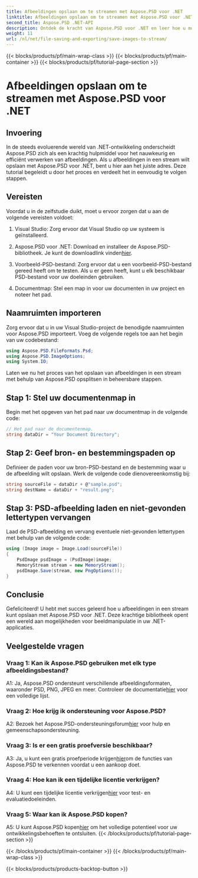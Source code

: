 ```yaml
---
title: Afbeeldingen opslaan om te streamen met Aspose.PSD voor .NET
linktitle: Afbeeldingen opslaan om te streamen met Aspose.PSD voor .NET
second_title: Aspose.PSD .NET-API
description: Ontdek de kracht van Aspose.PSD voor .NET en leer hoe u moeiteloos afbeeldingen in een stream kunt opslaan. Volg onze stapsgewijze handleiding voor een naadloze integratie.
weight: 11
url: /nl/net/file-saving-and-exporting/save-images-to-stream/
---
```


{{< blocks/products/pf/main-wrap-class >}}
{{< blocks/products/pf/main-container >}}
{{< blocks/products/pf/tutorial-page-section >}}

# Afbeeldingen opslaan om te streamen met Aspose.PSD voor .NET

## Invoering

In de steeds evoluerende wereld van .NET-ontwikkeling onderscheidt Aspose.PSD zich als een krachtig hulpmiddel voor het nauwkeurig en efficiënt verwerken van afbeeldingen. Als u afbeeldingen in een stream wilt opslaan met Aspose.PSD voor .NET, bent u hier aan het juiste adres. Deze tutorial begeleidt u door het proces en verdeelt het in eenvoudig te volgen stappen.

## Vereisten

Voordat u in de zelfstudie duikt, moet u ervoor zorgen dat u aan de volgende vereisten voldoet:

1. Visual Studio: Zorg ervoor dat Visual Studio op uw systeem is geïnstalleerd.

2.  Aspose.PSD voor .NET: Download en installeer de Aspose.PSD-bibliotheek. Je kunt de downloadlink vinden[hier](https://releases.aspose.com/psd/net/).

3. Voorbeeld-PSD-bestand: Zorg ervoor dat u een voorbeeld-PSD-bestand gereed heeft om te testen. Als u er geen heeft, kunt u elk beschikbaar PSD-bestand voor uw doeleinden gebruiken.

4. Documentmap: Stel een map in voor uw documenten in uw project en noteer het pad.

## Naamruimten importeren

Zorg ervoor dat u in uw Visual Studio-project de benodigde naamruimten voor Aspose.PSD importeert. Voeg de volgende regels toe aan het begin van uw codebestand:

```csharp
using Aspose.PSD.FileFormats.Psd;
using Aspose.PSD.ImageOptions;
using System.IO;
```

Laten we nu het proces van het opslaan van afbeeldingen in een stream met behulp van Aspose.PSD opsplitsen in beheersbare stappen.

## Stap 1: Stel uw documentenmap in

Begin met het opgeven van het pad naar uw documentmap in de volgende code:

```csharp
// Het pad naar de documentenmap.
string dataDir = "Your Document Directory";
```

## Stap 2: Geef bron- en bestemmingspaden op

Definieer de paden voor uw bron-PSD-bestand en de bestemming waar u de afbeelding wilt opslaan. Werk de volgende code dienovereenkomstig bij:

```csharp
string sourceFile = dataDir + @"sample.psd";
string destName = dataDir + "result.png";
```

## Stap 3: PSD-afbeelding laden en niet-gevonden lettertypen vervangen

Laad de PSD-afbeelding en vervang eventuele niet-gevonden lettertypen met behulp van de volgende code:

```csharp
using (Image image = Image.Load(sourceFile))
{
    PsdImage psdImage = (PsdImage)image;
    MemoryStream stream = new MemoryStream();
    psdImage.Save(stream, new PngOptions());
}
```

## Conclusie

Gefeliciteerd! U hebt met succes geleerd hoe u afbeeldingen in een stream kunt opslaan met Aspose.PSD voor .NET. Deze krachtige bibliotheek opent een wereld aan mogelijkheden voor beeldmanipulatie in uw .NET-applicaties.

## Veelgestelde vragen

### Vraag 1: Kan ik Aspose.PSD gebruiken met elk type afbeeldingsbestand?

 A1: Ja, Aspose.PSD ondersteunt verschillende afbeeldingsformaten, waaronder PSD, PNG, JPEG en meer. Controleer de documentatie[hier](https://reference.aspose.com/psd/net/) voor een volledige lijst.

### Vraag 2: Hoe krijg ik ondersteuning voor Aspose.PSD?

 A2: Bezoek het Aspose.PSD-ondersteuningsforum[hier](https://forum.aspose.com/c/psd/34) voor hulp en gemeenschapsondersteuning.

### Vraag 3: Is er een gratis proefversie beschikbaar?

 A3: Ja, u kunt een gratis proefperiode krijgen[hier](https://releases.aspose.com/)om de functies van Aspose.PSD te verkennen voordat u een aankoop doet.

### Vraag 4: Hoe kan ik een tijdelijke licentie verkrijgen?

 A4: U kunt een tijdelijke licentie verkrijgen[hier](https://purchase.aspose.com/temporary-license/) voor test- en evaluatiedoeleinden.

### Vraag 5: Waar kan ik Aspose.PSD kopen?

 A5: U kunt Aspose.PSD kopen[hier](https://purchase.aspose.com/buy) om het volledige potentieel voor uw ontwikkelingsbehoeften te ontsluiten.
{{< /blocks/products/pf/tutorial-page-section >}}

{{< /blocks/products/pf/main-container >}}
{{< /blocks/products/pf/main-wrap-class >}}

{{< blocks/products/products-backtop-button >}}
